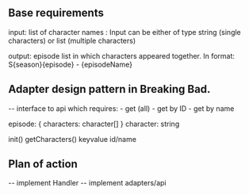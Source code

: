 ## Base requirements

input: list of character names :
    Input can be either of type string (single characters) or list (multiple characters)

output: episode list in which characters appeared together. In format:
    S{season}{episode} - {episodeName}

## Adapter design pattern in Breaking Bad.
-- 
interface to api which requires:
    - get (all)
    - get by ID
    - get by name

episode: {
    characters: character[]
}
character: string

init() 
getCharacters() keyvalue id/name



## Plan of action 


<!-- -- Create Mock in to use in tests instead of actual REST calls.
    Feature of mock BreakingBadClient ? 
        --- ShowService.test
                fake breaking bad client
                getEpisodes should return predefined list instead of REST call
        --- BreakingBadClient.test
                Axios get should be mocked to not actually perform a REST call -->

<!-- -- Add field to episodes type were missing one ! -->
<!-- -- Debug issue in ShowSevice test (multiple names). -->

-- implement Handler
-- implement adapters/api